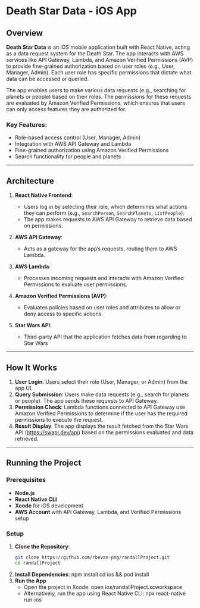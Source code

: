 # Death Star Data - iOS App

## Overview

**Death Star Data** is an iOS mobile application built with React Native, acting as a data request system for the Death Star. The app interacts with AWS services like API Gateway, Lambda, and Amazon Verified Permissions (AVP) to provide fine-grained authorization based on user roles (e.g., User, Manager, Admin). Each user role has specific permissions that dictate what data can be accessed or queried.

The app enables users to make various data requests (e.g., searching for planets or people) based on their roles. The permissions for these requests are evaluated by Amazon Verified Permissions, which ensures that users can only access features they are authorized for.

### Key Features:
- Role-based access control (User, Manager, Admin)
- Integration with AWS API Gateway and Lambda
- Fine-grained authorization using Amazon Verified Permissions
- Search functionality for people and planets

---

## Architecture

1. **React Native Frontend**: 
   - Users log in by selecting their role, which determines what actions they can perform (e.g., `SearchPerson`, `SearchPlanets`, `ListPeople`).
   - The app makes requests to AWS API Gateway to retrieve data based on permissions.

2. **AWS API Gateway**:
   - Acts as a gateway for the app’s requests, routing them to AWS Lambda.

3. **AWS Lambda**:
   - Processes incoming requests and interacts with Amazon Verified Permissions to evaluate user permissions.

4. **Amazon Verified Permissions (AVP)**:
   - Evaluates policies based on user roles and attributes to allow or deny access to specific actions.
5. **Star Wars API**:
   - Third-party API that the application fetches data from regarding to Star Wars
---

## How It Works

1. **User Login**: Users select their role (User, Manager, or Admin) from the app UI.
2. **Query Submission**: Users make data requests (e.g., search for planets or people). The app sends these requests to API Gateway.
3. **Permission Check**: Lambda functions connected to API Gateway use Amazon Verified Permissions to determine if the user has the required permissions to execute the request.
4. **Result Display**: The app displays the result fetched from the Star Wars API (https://swapi.dev/api) based on the permissions evaluated and data retrieved.

---

## Running the Project

### Prerequisites

- **Node.js**
- **React Native CLI**
- **Xcode** for iOS development
- **AWS Account** with API Gateway, Lambda, and Verified Permissions setup

### Setup

1. **Clone the Repository**:
   ```bash
   git clone https://github.com/rbevan-png/randallProject.git
   cd randallProject
2. **Install Dependencies**:
   npm install
   cd ios && pod install
3. **Run the App**
   - Open the project in Xcode:
      open ios/randallProject.xcworkspace
   - Alternatively, run the app using React Native CLI:
      npx react-native run-ios